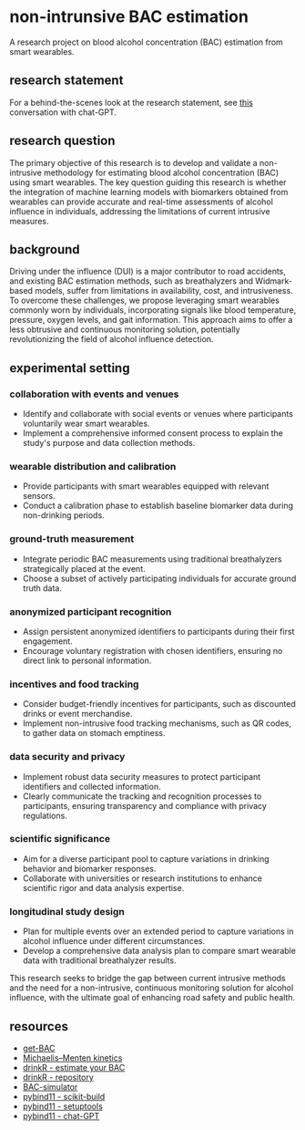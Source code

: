 # non-intrunsive BAC estimation

A research project on blood alcohol concentration (BAC) estimation from smart wearables.

## research statement

For a behind-the-scenes look at the research statement, see [this](https://chat.openai.com/share/795f4c63-6a0a-4271-b0cf-f02067d5798d) conversation with chat-GPT.

## research question

The primary objective of this research is to develop and validate a non-intrusive methodology for estimating blood alcohol concentration (BAC) using smart wearables. The key question guiding this research is whether the integration of machine learning models with biomarkers obtained from wearables can provide accurate and real-time assessments of alcohol influence in individuals, addressing the limitations of current intrusive measures.

## background

Driving under the influence (DUI) is a major contributor to road accidents, and existing BAC estimation methods, such as breathalyzers and Widmark-based models, suffer from limitations in availability, cost, and intrusiveness. To overcome these challenges, we propose leveraging smart wearables commonly worn by individuals, incorporating signals like blood temperature, pressure, oxygen levels, and gait information. This approach aims to offer a less obtrusive and continuous monitoring solution, potentially revolutionizing the field of alcohol influence detection.

## experimental setting

### collaboration with events and venues

- Identify and collaborate with social events or venues where participants voluntarily wear smart wearables.
- Implement a comprehensive informed consent process to explain the study's purpose and data collection methods.

### wearable distribution and calibration

- Provide participants with smart wearables equipped with relevant sensors.
- Conduct a calibration phase to establish baseline biomarker data during non-drinking periods.

### ground-truth measurement

- Integrate periodic BAC measurements using traditional breathalyzers strategically placed at the event.
- Choose a subset of actively participating individuals for accurate ground truth data.

### anonymized participant recognition

- Assign persistent anonymized identifiers to participants during their first engagement.
- Encourage voluntary registration with chosen identifiers, ensuring no direct link to personal information.

### incentives and food tracking

- Consider budget-friendly incentives for participants, such as discounted drinks or event merchandise.
- Implement non-intrusive food tracking mechanisms, such as QR codes, to gather data on stomach emptiness.

### data security and privacy

- Implement robust data security measures to protect participant identifiers and collected information.
- Clearly communicate the tracking and recognition processes to participants, ensuring transparency and compliance with privacy regulations.

### scientific significance

- Aim for a diverse participant pool to capture variations in drinking behavior and biomarker responses.
- Collaborate with universities or research institutions to enhance scientific rigor and data analysis expertise.

### longitudinal study design

- Plan for multiple events over an extended period to capture variations in alcohol influence under different circumstances.
- Develop a comprehensive data analysis plan to compare smart wearable data with traditional breathalyzer results.

This research seeks to bridge the gap between current intrusive methods and the need for a non-intrusive, continuous monitoring solution for alcohol influence, with the ultimate goal of enhancing road safety and public health.

## resources

- [get-BAC](https://getbacsoftware.org/)
- [Michaelis–Menten kinetics](https://en.wikipedia.org/wiki/Michaelis%E2%80%93Menten_kinetics)
- [drinkR - estimate your BAC](https://www.sumsar.net/blog/2014/07/estimate-your-bac-using-drinkr/)
- [drinkR - repository](https://github.com/rasmusab/drinkr)
- [BAC-simulator](https://github.com/bcyran/bac-simulator)
- [pybind11 - scikit-build](https://github.com/pybind/scikit_build_example)
- [pybind11 - setuptools](https://github.com/pybind/python_example)
- [pybind11 - chat-GPT](https://chat.openai.com/share/936bbecd-8445-48eb-ba65-0e49a2e95bd0)
